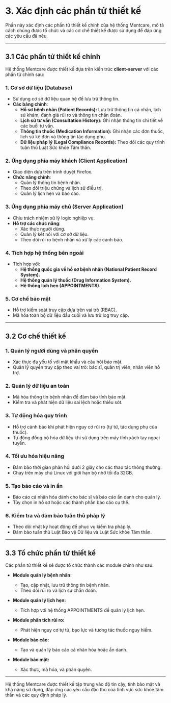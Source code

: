 # 3. Xác định các phần tử thiết kế

Phần này xác định các phần tử thiết kế chính của hệ thống Mentcare, mô tả cách chúng được tổ chức và các cơ chế thiết kế được sử dụng để đáp ứng các yêu cầu đã nêu.

---

## 3.1 Các phần tử thiết kế chính

Hệ thống Mentcare được thiết kế dựa trên kiến trúc **client-server** với các phần tử chính sau:

### 1. Cơ sở dữ liệu (Database)
- Sử dụng cơ sở dữ liệu quan hệ để lưu trữ thông tin.
- **Các bảng chính**:
  - **Hồ sơ bệnh nhân (Patient Records):** Lưu trữ thông tin cá nhân, lịch sử khám, đánh giá rủi ro và thông tin chẩn đoán.
  - **Lịch sử tư vấn (Consultation History):** Ghi nhận thông tin chi tiết về các buổi tư vấn.
  - **Thông tin thuốc (Medication Information):** Ghi nhận các đơn thuốc, lịch sử kê đơn và thông tin tác dụng phụ.
  - **Dữ liệu pháp lý (Legal Compliance Records):** Theo dõi các quy trình tuân thủ Luật Sức khỏe Tâm thần.

### 2. Ứng dụng phía máy khách (Client Application)
- Giao diện dựa trên trình duyệt Firefox.
- **Chức năng chính**:
  - Quản lý thông tin bệnh nhân.
  - Theo dõi triệu chứng và lịch sử điều trị.
  - Quản lý lịch hẹn và báo cáo.

### 3. Ứng dụng phía máy chủ (Server Application)
- Chịu trách nhiệm xử lý logic nghiệp vụ.
- **Hỗ trợ các chức năng**:
  - Xác thực người dùng.
  - Quản lý kết nối với cơ sở dữ liệu.
  - Theo dõi rủi ro bệnh nhân và xử lý các cảnh báo.

### 4. Tích hợp hệ thống bên ngoài
- Tích hợp với:
  - **Hệ thống quốc gia về hồ sơ bệnh nhân (National Patient Record System).**
  - **Hệ thống quản lý thuốc (Drug Information System).**
  - **Hệ thống lịch hẹn (APPOINTMENTS).**

### 5. Cơ chế bảo mật
- Hỗ trợ kiểm soát truy cập dựa trên vai trò (RBAC).
- Mã hóa toàn bộ dữ liệu đầu cuối và lưu trữ log truy cập.

---

## 3.2 Cơ chế thiết kế

### 1. Quản lý người dùng và phân quyền
- Xác thực đa yếu tố với mật khẩu và câu hỏi bảo mật.
- Quản lý quyền truy cập theo vai trò: bác sĩ, quản trị viên, nhân viên hỗ trợ.

### 2. Quản lý dữ liệu an toàn
- Mã hóa thông tin bệnh nhân để đảm bảo tính bảo mật.
- Kiểm tra và phát hiện dữ liệu sai lệch hoặc thiếu sót.

### 3. Tự động hóa quy trình
- Hỗ trợ cảnh báo khi phát hiện nguy cơ rủi ro (tự tử, tác dụng phụ của thuốc).
- Tự động đồng bộ hóa dữ liệu khi sử dụng trên máy tính xách tay ngoại tuyến.

### 4. Tối ưu hóa hiệu năng
- Đảm bảo thời gian phản hồi dưới 2 giây cho các thao tác thông thường.
- Chạy trên máy chủ Linux với giới hạn bộ nhớ tối đa 32GB.

### 5. Tạo báo cáo và in ấn
- Báo cáo cá nhân hóa dành cho bác sĩ và báo cáo ẩn danh cho quản lý.
- Tùy chọn in hồ sơ hoặc các thành phần báo cáo cụ thể.

### 6. Kiểm tra và đảm bảo tuân thủ pháp lý
- Theo dõi nhật ký hoạt động để phục vụ kiểm tra pháp lý.
- Đảm bảo tuân thủ Luật Bảo vệ Dữ liệu và Luật Sức khỏe Tâm thần.

---

## 3.3 Tổ chức phần tử thiết kế

Các phần tử thiết kế sẽ được tổ chức thành các module chính như sau:

- **Module quản lý bệnh nhân:** 
  - Tạo, cập nhật, lưu trữ thông tin bệnh nhân.
  - Theo dõi rủi ro và lịch sử chẩn đoán.
  
- **Module quản lý lịch hẹn:** 
  - Tích hợp với hệ thống APPOINTMENTS để quản lý lịch hẹn.

- **Module phân tích rủi ro:** 
  - Phát hiện nguy cơ tự tử, bạo lực và tương tác thuốc nguy hiểm.

- **Module báo cáo:** 
  - Tạo và quản lý báo cáo cá nhân hóa hoặc ẩn danh.

- **Module bảo mật:** 
  - Xác thực, mã hóa, và phân quyền.

---

Hệ thống Mentcare được thiết kế tập trung vào độ tin cậy, tính bảo mật và khả năng sử dụng, đáp ứng các yêu cầu đặc thù của lĩnh vực sức khỏe tâm thần và các quy định pháp lý.
